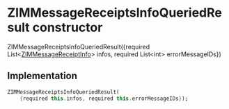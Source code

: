 


# ZIMMessageReceiptsInfoQueriedResult constructor







ZIMMessageReceiptsInfoQueriedResult({required List&lt;[ZIMMessageReceiptInfo](../../zego_uikit_prebuilt_live_audio_room/ZIMMessageReceiptInfo-class.md)> infos, required List&lt;int> errorMessageIDs})





## Implementation

```dart
ZIMMessageReceiptsInfoQueriedResult(
    {required this.infos, required this.errorMessageIDs});
```







